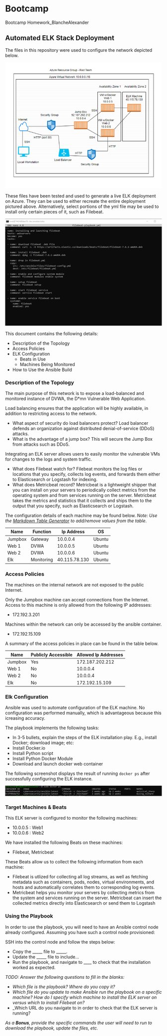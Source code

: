 # Bootcamp
Bootcamp Homework_BlancheAlexander
## Automated ELK Stack Deployment

The files in this repository were used to configure the network depicted below.


![Network_Diagram](images/networkdiagram.png) 

These files have been tested and used to generate a live ELK deployment on Azure. They can be used to either recreate the entire deployment pictured above. Alternatively, select portions of the yml file may be used to install only certain pieces of it, such as Filebeat.


![Filebeat_Playbook](images/Filebeat.png) 

This document contains the following details:
- Description of the Topology
- Access Policies
- ELK Configuration
  - Beats in Use
  - Machines Being Monitored
- How to Use the Ansible Build


### Description of the Topology

The main purpose of this network is to expose a load-balanced and monitored instance of DVWA, the D*mn Vulnerable Web Application.

Load balancing ensures that the application will be highly available, in addition to restricting access to the network.
- What aspect of security do load balancers protect? Load balancer defends an organization against distributed denial-of-service (DDoS) attacks.
- What is the advantage of a jump box? This will secure the Jump Box from attacks such as DDoS.

Integrating an ELK server allows users to easily monitor the vulnerable VMs for changes to the logs and system traffic.
- What does Filebeat watch for? Filebeat monitors the log files or locations that you specify, collects log events, and forwards them either to Elasticsearch or Logstash for indexing.
- What does Metricbeat record? Metricbeat is a lightweight shipper that you can install on your servers to periodically collect metrics from the operating system and from services running on the server. Metricbeat takes the metrics and statistics that it collects and ships them to the output that you specify, such as Elasticsearch or Logstash.

The configuration details of each machine may be found below.
_Note: Use the [Markdown Table Generator](http://www.tablesgenerator.com/markdown_tables) to add/remove values from the table_.

| Name    | Function   | Ip Address    | OS     |
|---------|------------|---------------|--------|
| Jumpbox | Gateway    | 10.0.0.4      | Ubuntu |
| Web 1   | DVWA       | 10.0.0.5      | Ubuntu |
| Web 2   | DVWA       | 10.0.0.6      | Ubuntu |
| Elk     | Monitoring | 40.115.78.130 | Ubuntu |


### Access Policies

The machines on the internal network are not exposed to the public Internet. 

Only the Jumpbox machine can accept connections from the Internet. Access to this machine is only allowed from the following IP addresses:
- 172.192.3.201

Machines within the network can only be accessed by the ansible container.
- 172.192.15.109

A summary of the access policies in place can be found in the table below.

| Name    | Publicly Accessible | Allowed Ip Addresses |
|---------|---------------------|----------------------|
| Jumpbox | Yes                 | 172.187.202.212      |
| Web 1   | No                  | 10.0.0.4             |
| Web 2   | No                  | 10.0.0.4             |
| Elk     | No                  | 172.192.15.109       |


### Elk Configuration

Ansible was used to automate configuration of the ELK machine. No configuration was performed manually, which is advantageous because this icreasing accuracy.

The playbook implements the following tasks:
- In 3-5 bullets, explain the steps of the ELK installation play. E.g., install Docker; download image; etc: 
- Install Docker.io 
- Install Python script 
- Install Python Docker Module 
- Download and launch docker web container

The following screenshot displays the result of running `docker ps` after successfully configuring the ELK instance.

![DockerPS](images/DockerPS.png)


### Target Machines & Beats
This ELK server is configured to monitor the following machines:
- 10.0.0.5 : Web1
- 10.0.0.6 : Web2

We have installed the following Beats on these machines:
- Filebeat, Metricbeat

These Beats allow us to collect the following information from each machine:
- Filebeat is utlized for collecting all log streams, as well as fetching metadata such as containers, pods, nodes, virtual environments, and hosts and automatically correlates them to corresponding log events.
- Metricbeat helps you monitor your servers by collecting metrics from the system and services running on the server. Metricbeat can insert the collected metrics directly into Elasticsearch or send them to Logstash

### Using the Playbook
In order to use the playbook, you will need to have an Ansible control node already configured. Assuming you have such a control node provisioned: 

SSH into the control node and follow the steps below:
- Copy the _____ file to _____.
- Update the _____ file to include...
- Run the playbook, and navigate to ____ to check that the installation worked as expected.

_TODO: Answer the following questions to fill in the blanks:_
- _Which file is the playbook? Where do you copy it?_
- _Which file do you update to make Ansible run the playbook on a specific machine? How do I specify which machine to install the ELK server on versus which to install Filebeat on?_
- _Which URL do you navigate to in order to check that the ELK server is running?

_As a **Bonus**, provide the specific commands the user will need to run to download the playbook, update the files, etc._
